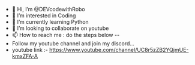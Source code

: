 - 👋 Hi, I’m @DEVcodewithRobo
- 👀 I’m interested in Coding 
- 🌱 I’m currently learning Python
- 💞️ I’m looking to collaborate on youtube 
- 📫 How to reach me : do the steps below --
- Follow my youtube channel and join my discord...
- youtube link :- https://www.youtube.com/channel/UC8r5zZB2YQjmUE-kmxZFA-A
<!---
DEVcodewithRobo/DEVcodewithRobo is a ✨ special ✨ repository because its `README.md` (this file) appears on your GitHub profile.
You can click the Preview link to take a look at your changes.
--->

